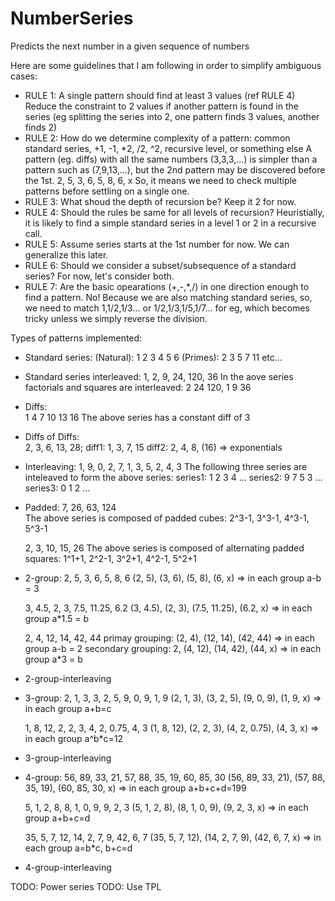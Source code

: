 # NumberSeries
Predicts the next number in a given sequence of numbers

Here are some guidelines that I am following in order to simplify ambiguous cases:
    
* RULE 1: A single pattern should find at least 3 values (ref RULE 4)
	Reduce the constraint to 2 values if another pattern is found in the series (eg splitting the series into 2, one pattern finds 3 values, another finds 2)
* RULE 2: How do we determine complexity of a pattern: common standard series, +1, -1, *2, /2, ^2, recursive level, or something else
	A pattern (eg. diffs) with all the same numbers (3,3,3,...) is simpler than a pattern such as (7,9,13,...), but the 2nd pattern may be discovered before the 1st.
    2, 5, 3, 6, 5, 8, 6, x
    So, it means we need to check multiple patterns before settling on a single one.
* RULE 3: What shoud the depth of recursion be? Keep it 2 for now.
* RULE 4: Should the rules be same for all levels of recursion? Heuristially, it is likely to find a simple standard series in a level 1 or 2 in a recursive call.
* RULE 5: Assume series starts at the 1st number for now. We can generalize this later.
* RULE 6: Should we consider a subset/subsequence of a standard series? For now, let's consider both.
* RULE 7: Are the basic opearations (+,-,*,/) in one direction enough to find a pattern. No! Because we are also matching standard series, so, we need to match 1,1/2,1/3... or 1/2,1/3,1/5,1/7... for eg,
	which becomes tricky unless we simply reverse the division. 


Types of patterns implemented:

* Standard series:
	(Natural):	1 2 3  4 5 6
	(Primes):	2 3 5 7 11
	etc...

* Standard series interleaved:
	1, 2, 9, 24, 120, 36
	In the aove series factorials and squares are interleaved: 2 24 120, 1 9 36

* Diffs:	
	1 4 7 10 13 16
	The above series has a constant diff of 3
	
* Diffs of Diffs:	
	2, 3, 6, 13, 28; 
	diff1: 1, 3, 7, 15
	diff2: 2, 4, 8, (16) => exponentials

* Interleaving: 
	1, 9, 0, 2, 7, 1, 3, 5, 2, 4, 3
	The following three series are inteleaved to form the above series:
	series1: 1 2 3 4 ...
	series2: 9 7 5 3 ...
	series3: 0 1 2 ...

* Padded: 
	7, 26, 63, 124	
	The above series is composed of padded cubes: 2^3-1, 3^3-1, 4^3-1, 5^3-1
	
	2, 3, 10, 15, 26
	The above series is composed of alternating padded squares: 1^1+1, 2^2-1, 3^2+1, 4^2-1, 5^2+1

* 2-group:
	2, 5, 3, 6, 5, 8, 6
	(2, 5), (3, 6), (5, 8), (6, x) => in each group a-b = 3

	3, 4.5, 2, 3, 7.5, 11.25, 6.2
	(3, 4.5), (2, 3), (7.5, 11.25), (6.2, x) => in each group a*1.5 = b

	2, 4, 12, 14, 42, 44
	primay grouping: (2, 4), (12, 14), (42, 44) => in each group a-b = 2
	secondary grouping: 2, (4, 12), (14, 42), (44, x) => in each group a*3 = b

* 2-group-interleaving

* 3-group: 
	2, 1, 3, 3, 2, 5, 9, 0, 9, 1, 9
	(2, 1, 3), (3, 2, 5), (9, 0, 9), (1, 9, x) => in each group a+b=c

	1, 8, 12, 2, 2, 3, 4, 2, 0.75, 4, 3
	(1, 8, 12), (2, 2, 3), (4, 2, 0.75), (4, 3, x) => in each group a^b*c=12

* 3-group-interleaving

* 4-group: 56, 89, 33, 21, 57, 88, 35, 19, 60, 85, 30
	(56, 89, 33, 21), (57, 88, 35, 19), (60, 85, 30, x) => in each group a+b+c+d=199

	5, 1, 2, 8, 8, 1, 0, 9, 9, 2, 3
	(5, 1, 2, 8), (8, 1, 0, 9), (9, 2, 3, x) => in each group a+b+c=d

	35, 5, 7, 12, 14, 2, 7, 9, 42, 6, 7
	(35, 5, 7, 12), (14, 2, 7, 9), (42, 6, 7, x) => in each group a=b*c, b+c=d

* 4-group-interleaving


TODO: Power series
TODO: Use TPL